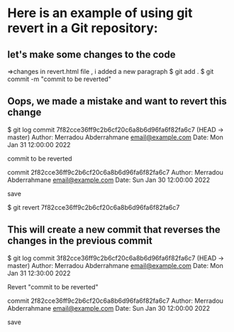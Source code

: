 # Here is an example of using git revert in a Git repository:

## let's make some changes to the code
=>changes in revert.html file , i added a new paragraph
$ git add .
$ git commit -m "commit to be reverted"

## Oops, we made a mistake and want to revert this change
$ git log
commit 7f82cce36ff9c2b6cf20c6a8b6d96fa6f82fa6c7 (HEAD -> master)
Author: Merradou Abderrahmane <email@example.com>
Date:   Mon Jan 31 12:00:00 2022

commit to be reverted

commit 2f82cce36ff9c2b6cf20c6a8b6d96fa6f82fa6c7
Author: Merradou Abderrahmane <email@example.com>
Date:   Sun Jan 30 12:00:00 2022

save

$ git revert 7f82cce36ff9c2b6cf20c6a8b6d96fa6f82fa6c7

## This will create a new commit that reverses the changes in the previous commit
$ git log
commit 3f82cce36ff9c2b6cf20c6a8b6d96fa6f82fa6c7 (HEAD -> master)
Author: Merradou Abderrahmane <email@example.com>
Date:   Mon Jan 31 12:30:00 2022

Revert "commit to be reverted"

commit 2f82cce36ff9c2b6cf20c6a8b6d96fa6f82fa6c7
Author: Merradou Abderrahmane <email@example.com>
Date:   Sun Jan 30 12:00:00 2022

save